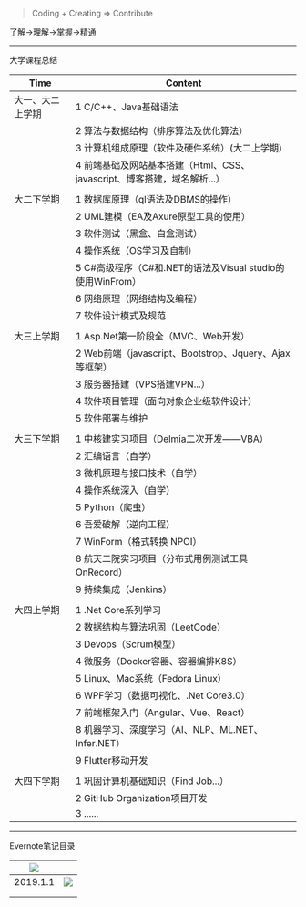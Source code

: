 
> Coding + Creating => Contribute


了解→理解→掌握→精通

-----------

大学课程总结

| Time             | Content                                                      |
| ---------------- | ------------------------------------------------------------ |
| 大一、大二上学期 | 1 C/C++、Java基础语法                                        |
|                  | 2 算法与数据结构（排序算法及优化算法）                       |
|                  | 3 计算机组成原理（软件及硬件系统）(大二上学期)               |
|                  | 4 前端基础及网站基本搭建（Html、CSS、javascript、博客搭建，域名解析...） |
|                  |                                                              |
| 大二下学期       | 1 数据库原理（ql语法及DBMS的操作）                           |
|                  | 2 UML建模（EA及Axure原型工具的使用）                         |
|                  | 3 软件测试（黑盒、白盒测试）                                 |
|                  | 4 操作系统（OS学习及自制）                                   |
|                  | 5 C#高级程序（C#和.NET的语法及Visual studio的使用WinFrom）   |
|                  | 6 网络原理（网络结构及编程）                                 |
|                  | 7 软件设计模式及规范                                         |
|                  |                                                              |
| 大三上学期       | 1 Asp.Net第一阶段全（MVC、Web开发）                          |
|                  | 2 Web前端（javascript、Bootstrop、Jquery、Ajax等框架）       |
|                  | 3 服务器搭建（VPS搭建VPN...）                                |
|                  | 4 软件项目管理（面向对象企业级软件设计）                     |
|                  | 5 软件部署与维护                                             |
|                  |                                                              |
| 大三下学期       | 1 中核建实习项目（Delmia二次开发——VBA）                      |
|                  | 2 汇编语言（自学）                                           |
|                  | 3 微机原理与接口技术（自学）                                 |
|                  | 4 操作系统深入（自学）                                       |
|                  | 5 Python（爬虫）                                             |
|                  | 6 吾爱破解（逆向工程）                                       |
|                  | 7 WinForm（格式转换 NPOI）                                   |
|                  | 8 航天二院实习项目（分布式用例测试工具OnRecord）             |
|                  | 9 持续集成（Jenkins）                                        |
|                  |                                                              |
| 大四上学期       | 1 .Net Core系列学习                                          |
|                  | 2 数据结构与算法巩固（LeetCode）                             |
|                  | 3 Devops（Scrum模型）                                        |
|                  | 4 微服务（Docker容器、容器编排K8S）                          |
|                  | 5 Linux、Mac系统（Fedora Linux）                             |
|                  | 6 WPF学习（数据可视化、.Net Core3.0）                        |
|                  | 7 前端框架入门（Angular、Vue、React）                        |
|                  | 8 机器学习、深度学习（AI、NLP、ML.NET、Infer.NET）           |
|                  | 9 Flutter移动开发                                            |
|                  |                                                              |
| 大四下学期       | 1 巩固计算机基础知识（Find Job...）                          |
|                  | 2 GitHub Organization项目开发                                |
|                  | 3 ......                                                     |


-----------------------


Evernote笔记目录

| ![](https://camo.githubusercontent.com/13c4e50d88df7178ae1882a203ed57b641674f94/68747470733a2f2f63646e2e7261776769742e636f6d2f73696e647265736f726875732f617765736f6d652f643733303566333864323966656437386661383536353265336136336531353464643865383832392f6d656469612f62616467652e737667) |                                                              |
| ------------------------------------------------------------ | ------------------------------------------------------------ |
| 2019.1.1                                                     | ![](https://raw.githubusercontent.com/ckjbug/xiaokui/master/Evernote/img/Evernote2018.png) |
|                                                              |                                                              |
|                                                              |                                                              |



